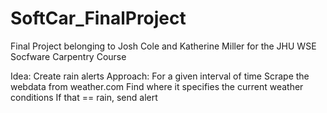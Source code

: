 # SoftCar_FinalProject
Final Project belonging to Josh Cole and Katherine Miller for the JHU WSE Socfware Carpentry Course

Idea: Create rain alerts
Approach: For a given interval of time
          Scrape the webdata from weather.com
          Find where it specifies the current weather conditions
          If that == rain, send alert
          
